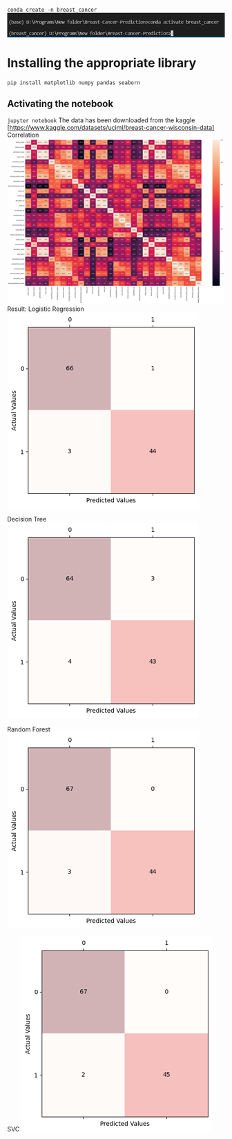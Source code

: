`conda create -n breast_cancer`
![7f794716bb28a12dbd96d7bf62564170.png](./_resources/7f794716bb28a12dbd96d7bf62564170.png)
# Installing the appropriate library
`pip install matplotlib numpy pandas seaborn `
## Activating the notebook

`jupyter notebook`
The data has been downloaded from the kaggle [https://www.kaggle.com/datasets/uciml/breast-cancer-wisconsin-data]
Correlation
![77094a1a915cb013d4dbc7ba61a06c66.png](./_resources/77094a1a915cb013d4dbc7ba61a06c66.png)
Result:
Logistic Regression
![a847170e89c67d20830786bbed01d3ff.png](./_resources/a847170e89c67d20830786bbed01d3ff.png)

Decision Tree
![af6d6145a65b1f3c39288cc40724ee79.png](./_resources/af6d6145a65b1f3c39288cc40724ee79.png)

Random Forest
![fd3fc04ea3bf20d20fb278e51a950772.png](./_resources/fd3fc04ea3bf20d20fb278e51a950772.png)

SVC
![0dfae6c52ad981ae4263e76535a4982e.png](./_resources/0dfae6c52ad981ae4263e76535a4982e.png)
